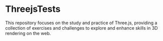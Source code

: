 # ThreejsTests
This repository focuses on the study and practice of Three.js, providing a collection of exercises and challenges to explore and enhance skills in 3D rendering on the web.
